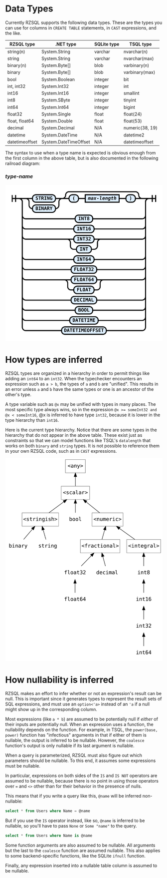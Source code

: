 # Data Types

Currently RZSQL supports the following data types. These are the types you can
use for columns in `CREATE TABLE` statements, in `CAST` expressions, and the
like.

| RZSQL type     | .NET type             | SQLite type | TSQL type       |
|----------------|-----------------------|-------------|-----------------|
| string(n)      | System.String         | varchar     | nvarchar(n)     |
| string         | System.String         | varchar     | nvarchar(max)   |
| binary(n)      | System.Byte[]         | blob        | varbinary(n)    |
| binary         | System.Byte[]         | blob        | varbinary(max)  |
| bool           | System.Boolean        | integer     | bit             |
| int, int32     | System.Int32          | integer     | int             |
| int16          | System.Int16          | integer     | smallint        |
| int8           | System.SByte          | integer     | tinyint         |
| int64          | System.Int64          | integer     | bigint          |
| float32        | System.Single         | float       | float(24)       |
| float, float64 | System.Double         | float       | float(53)       |
| decimal        | System.Decimal        | N/A         | numeric(38, 19) |
| datetime       | System.DateTime       | N/A         | datetime2       |
| datetimeoffset | System.DateTimeOffset | N/A         | datetimeoffset  |

The syntax to use when a type name is expected is obvious enough from the first
column in the above table, but is also documented in the following railroad
diagram:

### _type-name_

![railroad diagram](Diagrams/TypeName.svg)

# How types are inferred

RZSQL types are organized in a hierarchy in order to permit things like adding
an `int64` to an `int32`. When the typechecker encounters an expression such as
`a > b`, the types of `a` and `b` are "unified". This results in an error unless
`a` and `b` have the same types or one is an ancestor of the other's type.

A type variable such as `@x` may be unified with types in many places. The most
specific type always wins, so in the expression `@x >= someInt32 and @x <
someInt16`, @x is inferred to have type `int32`, because it is lower in the type
hierarchy than `int16`.

Here is the current type hierarchy. Notice that there are some types in the
hierarchy that do not appear in the above table. These exist just as constraints
so that we can model functions like TSQL's `datalength` that works on both
`binary` and `string` types. It is not possible to reference them in your own
RZSQL code, such as in `CAST` expressions.

![type hierarchy](TypeHierarchy.gv.svg)

# How nullability is inferred

RZSQL makes an effort to infer whether or not an expression's result can be
null. This is important since it generates types to represent the result sets of
SQL expressions, and must use an `option<'a>` instead of an `'a` if a null might
show up in the corresponding column.

Most expressions (like `a * b`) are assumed to be potentially null if _either_
of their inputs are potentially null. When an expression uses a function, the
nullability depends on the function. For example, in TSQL, the `power(base,
power)` function has "infectious" arguments in that if either of them is
nullable, the output is inferred to be nullable. However, the `coalesce`
function's output is only nullable if its last argument is nullable.

When a query is parameterized, RZSQL must also figure out which parameters
should be nullable. To this end, it assumes some expressions must be nullable.

In particular, expressions on both sides of the `IS` and `IS NOT` operators are
assumed to be nullable, because there is no point in using those operators over
`=` and `<>` other than for their behavior in the presence of nulls.

This means that if you write a query like this, `@name` will be inferred
non-nullable:

```sql
select * from Users where Name = @name
```

But if you use the `IS` operator instead, like so, `@name` is inferred to be
nullable, so you'll have to pass `None` or `Some "name"` to the query.

```sql
select * from Users where Name is @name
```

Some function arguments are also assumed to be nullable. All arguments but the
last to the `coalesce` function are assumed nullable. This also applies to some
backend-specific functions, like the SQLite `ifnull` function.

Finally, any expression inserted into a nullable table column is assumed to be
nullable.
